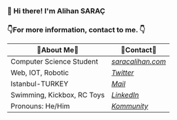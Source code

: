 ### 👋 Hi there! I'm Alihan SARAÇ

### 👇For more information, contact to me. 👇

| 🤠About Me🤠 | 🔗Contact🔗 |
| ----------- | ----------- |
| Computer Science Student |[_saracalihan.com_](http://www.saracalihan.com/ "My Website")|
| Web, IOT, Robotic | [_Twitter_](https://twitter.com/saracaIihan "@saracaIihan it's Upper 'i' not lower 'L' :)")|
| Istanbul-TURKEY| [_Mail_](mailto:saracalihan@gmail.com "saracalihan@gmail.com")  |
|Swimming, Kickbox, RC Toys| [_LinkedIn_](https://www.linkedin.com/in/alihan-sara%C3%A7-ba75a319a/  "Alihan SARAÇ")|
| Pronouns: He/Him | [_Kommunity_](https://kommunity.com/@saracalihan "@saracalihan")|
